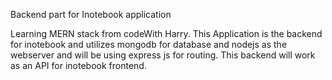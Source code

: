 Backend part for Inotebook application

Learning MERN stack from codeWith Harry.
This Application is the backend for inotebook and utilizes mongodb for database and nodejs as the webserver and will be using express js for routing.
This backend will work as an API for inotebook frontend.